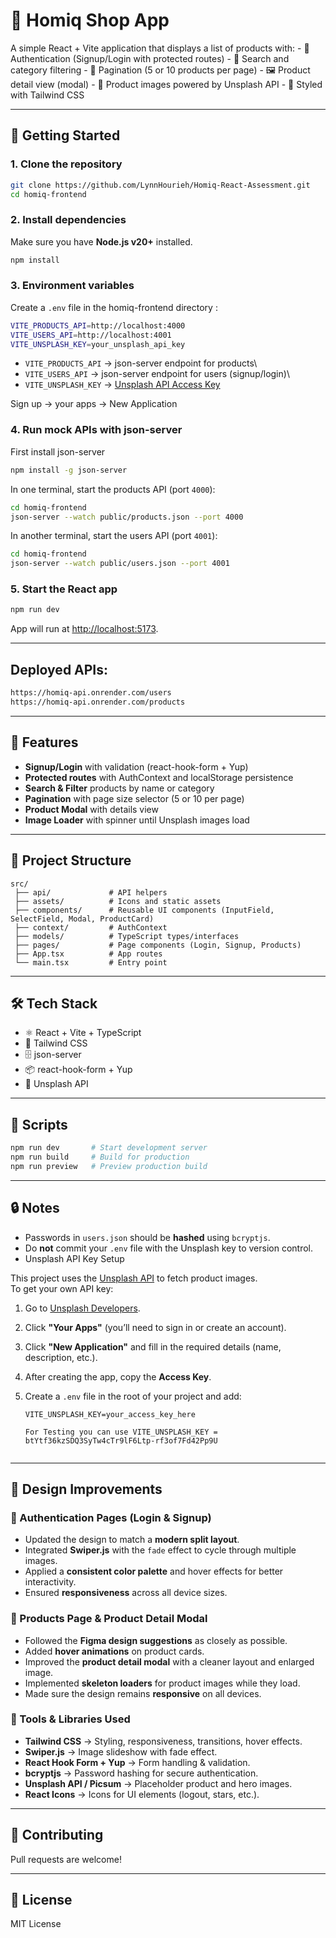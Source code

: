 # 🛒 Homiq Shop App

A simple React + Vite application that displays a list of products
with: - 🔐 Authentication (Signup/Login with protected routes) - 🔎
Search and category filtering - 📑 Pagination (5 or 10 products per
page) - 🖼️ Product detail view (modal) - 🌆 Product images powered by
Unsplash API - 🎨 Styled with Tailwind CSS

------------------------------------------------------------------------

## 🚀 Getting Started

### 1. Clone the repository

``` bash
git clone https://github.com/LynnHourieh/Homiq-React-Assessment.git
cd homiq-frontend
```

### 2. Install dependencies

Make sure you have **Node.js v20+** installed.

``` bash
npm install
```

### 3. Environment variables

Create a `.env` file in the homiq-frontend directory :

``` bash
VITE_PRODUCTS_API=http://localhost:4000
VITE_USERS_API=http://localhost:4001
VITE_UNSPLASH_KEY=your_unsplash_api_key
```

-   `VITE_PRODUCTS_API` → json-server endpoint for products\
-   `VITE_USERS_API` → json-server endpoint for users (signup/login)\
-   `VITE_UNSPLASH_KEY` → [Unsplash API Access
    Key](https://unsplash.com/developers)

Sign up -> your apps -> New Application
### 4. Run mock APIs with json-server
First install json-server 
```bash
npm install -g json-server

```

In one terminal, start the products API (port `4000`):

``` bash
cd homiq-frontend
json-server --watch public/products.json --port 4000
```

In another terminal, start the users API (port `4001`):

``` bash
cd homiq-frontend
json-server --watch public/users.json --port 4001
```

### 5. Start the React app

``` bash
npm run dev
```

App will run at <http://localhost:5173>.

------------------------------------------------------------------------
## Deployed APIs:

``` bash
https://homiq-api.onrender.com/users
https://homiq-api.onrender.com/products
```
------------------------------------------------------------------------

## 🧩 Features

-   **Signup/Login** with validation (react-hook-form + Yup)
-   **Protected routes** with AuthContext and localStorage persistence
-   **Search & Filter** products by name or category
-   **Pagination** with page size selector (5 or 10 per page)
-   **Product Modal** with details view
-   **Image Loader** with spinner until Unsplash images load

------------------------------------------------------------------------

## 📂 Project Structure

    src/
     ├── api/             # API helpers
     ├── assets/          # Icons and static assets
     ├── components/      # Reusable UI components (InputField, SelectField, Modal, ProductCard)
     ├── context/         # AuthContext
     ├── models/          # TypeScript types/interfaces
     ├── pages/           # Page components (Login, Signup, Products)
     ├── App.tsx          # App routes
     └── main.tsx         # Entry point

------------------------------------------------------------------------

## 🛠️ Tech Stack

-   ⚛️ React + Vite + TypeScript
-   🎨 Tailwind CSS
-   🗄️ json-server
-   📦 react-hook-form + Yup
-   🌆 Unsplash API

------------------------------------------------------------------------

## 📜 Scripts

``` bash
npm run dev       # Start development server
npm run build     # Build for production
npm run preview   # Preview production build
```

------------------------------------------------------------------------

## 🔒 Notes

-   Passwords in `users.json` should be **hashed** using `bcryptjs`.
-   Do **not** commit your `.env` file with the Unsplash key to version
    control.
-   Unsplash API Key Setup



This project uses the [Unsplash API](https://unsplash.com/developers) to fetch product images.  
To get your own API key:

1. Go to [Unsplash Developers](https://unsplash.com/developers).
2. Click **"Your Apps"** (you’ll need to sign in or create an account).
3. Click **"New Application"** and fill in the required details (name, description, etc.).
4. After creating the app, copy the **Access Key**.
5. Create a `.env` file in the root of your project and add:

   ```env
   VITE_UNSPLASH_KEY=your_access_key_here

   For Testing you can use VITE_UNSPLASH_KEY = btYtf36kzSDQ3SyTw4cTr9lF6Ltp-rf3of7Fd42Pp9U


------------------------------------------------------------------------
## 🚀 Design Improvements

### 🔹 Authentication Pages (Login & Signup)
- Updated the design to match a **modern split layout**.  
- Integrated **Swiper.js** with the `fade` effect to cycle through multiple images.  
- Applied a **consistent color palette** and hover effects for better interactivity.  
- Ensured **responsiveness** across all device sizes.  

### 🔹 Products Page & Product Detail Modal
- Followed the **Figma design suggestions** as closely as possible.  
- Added **hover animations** on product cards.  
- Improved the **product detail modal** with a cleaner layout and enlarged image.  
- Implemented **skeleton loaders** for product images while they load.  
- Made sure the design remains **responsive** on all devices.  

### 🔹 Tools & Libraries Used
- **Tailwind CSS** → Styling, responsiveness, transitions, hover effects.  
- **Swiper.js** → Image slideshow with fade effect.  
- **React Hook Form + Yup** → Form handling & validation.  
- **bcryptjs** → Password hashing for secure authentication.  
- **Unsplash API / Picsum** → Placeholder product and hero images.  
- **React Icons** → Icons for UI elements (logout, stars, etc.).  

------------------------------------------------------------------------

## 🤝 Contributing

Pull requests are welcome!

------------------------------------------------------------------------

## 📄 License

MIT License
